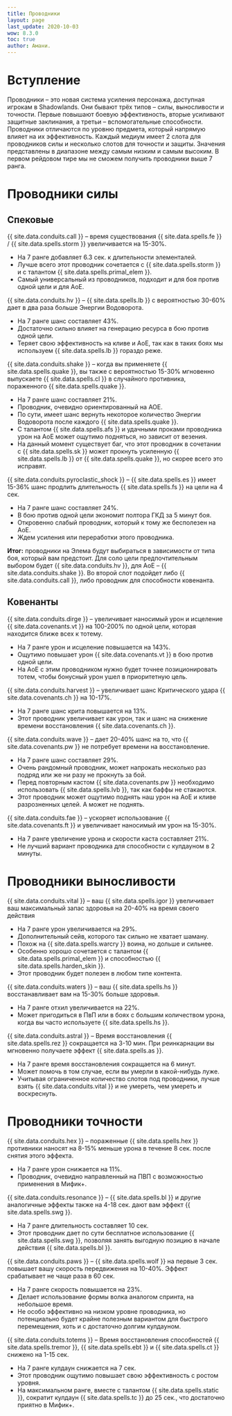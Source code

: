 ```yaml
---
title: Проводники
layout: page
last_update: 2020-10-03 
wow: 8.3.0
toc: true
author: Амани.
---
```


# Вступление

Проводники – это новая система усиления персонажа, доступная игрокам в Shadowlands. Они бывают трёх типов – силы, выносливости и точности. Первые повышают боевую эффективность, вторые усиливают защитные заклинания, а третьи – вспомогательные способности. Проводники отличаются по уровню предмета, который напрямую влияет на их эффективность. Каждый медиум имеет 2 слота для проводников силы и несколько  слотов для точности и защиты. Значения представлены в диапазоне между самым низким и самым высоким. В первом рейдовом тире мы не сможем получить проводники выше 7 ранга.

# Проводники силы

## Спековые

{{ site.data.conduits.call }} – время существования {{ site.data.spells.fe }}  / {{ site.data.spells.storm }}  увеличивается на 15-30%.

* На 7 ранге добавляет 6.3 сек. к длительности элементалей.  
* Лучше всего этот проводник сочетается с {{ site.data.spells.storm }}  и с талантом {{ site.data.spells.primal_elem }}.  
* Самый универсальный из проводников, подходит и для боя против одной цели и для АоЕ.  

{{ site.data.conduits.hv }} – {{ site.data.spells.lb }} с вероятностью 30-60% дает в два раза больше Энергии Водоворота.

* На 7 ранге шанс составляет 43%.  
* Достаточно сильно влияет на генерацию ресурса в бою против одной цели.  
* Теряет свою эффективность на кливе и АоЕ, так как в таких боях мы используем {{ site.data.spells.lb }} гораздо реже.  

{{ site.data.conduits.shake }} – когда вы применяете {{ site.data.spells.quake }}, вы также с вероятностью 15-30% мгновенно выпускаете {{ site.data.spells.cl }} в случайного противника, пораженного {{ site.data.spells.quake }}.

* На 7 ранге шанс составляет 21%.  
* Проводник, очевидно ориентированный на АОЕ.  
* По сути, имеет шанс вернуть некоторое количество Энергии Водоворота после каждого {{ site.data.spells.quake }}.  
* С талантом {{ site.data.spells.afs }} и удачными проками проводника урон на АоЕ может ощутимо подняться, но зависит от везения.  
* На данный момент существует баг, что этот проводник в сочетании с {{ site.data.spells.sk }} может прокнуть усиленную {{ site.data.spells.lb }} от {{ site.data.spells.quake }}, но скорее всего это исправят.  

{{ site.data.conduits.pyroclastic_shock }} – {{ site.data.spells.es }} имеет 15-36% шанс продлить длительность {{ site.data.spells.fs }} на цели на 4 сек.

* На 7 ранге шанс составляет 24%.  
* В бою против одной цели экономит полтора ГКД за 5 минут боя.  
* Откровенно слабый проводник, который к тому же бесполезен на АоЕ.  
* Ждем усиления или переработки этого проводника.  

**Итог:** проводники на Элема будут выбираться в зависимости от типа боя, который вам предстоит. Для соло цели предпочтительным выбором будет {{ site.data.conduits.hv }}, для АоЕ – {{ site.data.conduits.shake }}. Во второй слот подойдет либо {{ site.data.conduits.call }}, либо проводник для способности ковенанта.

## Ковенанты

{{ site.data.conduits.dirge }} – увеличивает наносимый урон и исцеление {{ site.data.covenants.vt }} на 100-200% по одной цели, которая находится ближе всех к тотему.

* На 7 ранге урон и исцеление повышается на 143%.  
* Ощутимо повышает урон {{ site.data.covenants.vt }} в бою против одной цели.  
* На АоЕ с этим проводником нужно будет точнее позиционировать тотем, чтобы бонусный урон ушел в приоритетную цель.  

{{ site.data.conduits.harvest }} – увеличивает шанс Критического удара {{ site.data.covenants.ch }} на 10-17%.

* На 7 ранге шанс крита повышается на 13%.  
* Этот проводник увеличивает как урон, так и шанс на снижение времени восстановления {{ site.data.covenants.ch }}.  

{{ site.data.conduits.wave }} – дает 20-40% шанс на то, что {{ site.data.covenants.pw }} не потребует времени на восстановление.  

* На 7 ранге шанс составляет 29%.
* Очень рандомный проводник, может напрокать несколько раз подряд или же ни разу не прокнуть за бой.  
* Перед повторным кастом {{ site.data.covenants.pw }} необходимо использовать {{ site.data.spells.lvb }}, так как баффы не стакаются.  
* Этот проводник может ощутимо поднять наш урон на АоЕ и кливе разрозненных целей. А может не поднять.  

{{ site.data.conduits.fae }} – ускоряет использование {{ site.data.covenants.ft }} и увеличивает наносимый им урон на 15-30%.  

* На 7 ранге увеличение урона и скорости каста составляет 21%.  
* Не лучший вариант проводника для способности с кулдауном в 2 минуты.  

# Проводники выносливости

{{ site.data.conduits.vital }} – ваш {{ site.data.spells.igor }} увеличивает ваш максимальный запас здоровья на 20-40% на время своего действия

* На 7 ранге урон увеличивается на 29%.  
* Дополнительный сейв, которого так сильно не хватает шаману.  
* Похож на {{ site.data.spells.warcry }} воина, но дольше и сильнее.  
* Особенно хорошо сочетается с талантом {{ site.data.spells.primal_elem }} и способностью {{ site.data.spells.harden_skin }}.  
* Этот проводник будет полезен в любом типе контента.  

{{ site.data.conduits.waters }} – ваш {{ site.data.spells.hs }} восстанавливает вам на 15-30% больше здоровья.

* На 7 ранге отхил увеличивается на 22%.  
* Может пригодиться в ПвП или в боях с большим количеством урона, когда вы часто используете {{ site.data.spells.hs }}.  

{{ site.data.conduits.astral }} – Время восстановления {{ site.data.spells.rez }} сокращается на 3-10 мин. При реинкарнации вы мгновенно получаете эффект {{ site.data.spells.as }}.

* На 7 ранге время восстановления сокращается на 6 минут.  
* Может помочь в том случае, если вы умерли в какой-нибудь луже.  
* Учитывая ограниченное количество слотов под проводники, лучше взять {{ site.data.conduits.vital }} и не умереть, чем умереть и воскреснуть.  

# Проводники точности

{{ site.data.conduits.hex }} – пораженные {{ site.data.spells.hex }} противники наносят на 8-15% меньше урона в течение 8 сек. после снятия этого эффекта.  

* На 7 ранге урон снижается на 11%.  
* Проводник, очевидно направленный на ПВП с возможностью применения в Мифик+.  

{{ site.data.conduits.resonance }} – {{ site.data.spells.bl }} и другие аналогичные эффекты также на 4-18 сек. дают вам эффект {{ site.data.spells.swg }}.  

* На 7 ранге длительность составляет 10 сек.  
* Этот проводник дает по сути бесплатное использование {{ site.data.spells.swg }}, позволяя занять выгодную позицию в начале действия {{ site.data.spells.bl }}.  

{{ site.data.conduits.paws }} – {{ site.data.spells.wolf }} на первые 3 сек. повышает вашу скорость передвижения на 10-40%. Эффект срабатывает не чаще раза в 60 сек.

* На 7 ранге скорость повышается на 23%.  
* Делает использование формы волка аналогом спринта, на небольшое время.  
* Не особо эффективно на низком уровне проводника, но потенциально будет крайне полезным вариантом для быстрого перемещения, хоть и с достаточно долгим кулдауном.  

{{ site.data.conduits.totems }} – Время восстановления способностей {{ site.data.spells.tremor }}, {{ site.data.spells.ebt }} и {{ site.data.spells.ct }} снижено на 1-15 сек.

* На 7 ранге кулдаун снижается на 7 сек.  
* Этот проводник ощутимо повышает свою эффективность с ростом уровня.  
* На максимальном ранге, вместе с талантом {{ site.data.spells.static }}, сократит кулдаун {{ site.data.spells.tc }} до 25 сек., что достаточно приятно в Мифик+.  



















